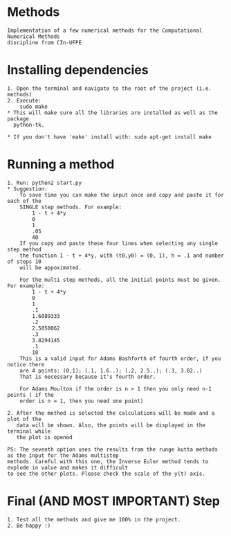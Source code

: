 # Methods
    Implementation of a few numerical methods for the Computational Numerical Methods 
    discipline from CIn-UFPE

# Installing dependencies
    1. Open the terminal and navigate to the root of the project (i.e. methods)
    2. Execute: 
        sudo make
    * This will make sure all the libraries are installed as well as the package 
      python-tk. 
      
    * If you don't have 'make' install with: sudo apt-get install make

# Running a method
    1. Run: python2 start.py
    * Suggestion:
        To save time you can make the input once and copy and paste it for each of the
        SINGLE step methods. For example:
            1 - t + 4*y
            0
            1
            .05
            40
        If you copy and paste these four lines when selecting any single step method
        the function 1 - t + 4*y, with (t0,y0) = (0, 1), h = .1 and number of steps 10
        will be appoximated.

        For the multi step methods, all the initial points must be given. For example:
            1 - t + 4*y
            0
            1
            .1
            1.6089333
            .2
            2.5050062
            .3
            3.8294145
            .1
            10
        This is a valid input for Adams Bashforth of fourth order, if you notice there
        are 4 points: (0,1); (.1, 1.6..); (.2, 2.5..); (.3, 3.82..)
        That is necessary because it's fourth order.

        For Adams Moulton if the order is n > 1 then you only need n-1 points ( if the
        order is n = 1, then you need one point)

    2. After the method is selected the calculations will be made and a plot of the
       data will be shown. Also, the points will be displayed in the terminal while
       the plot is opened 

    PS: The seventh option uses the results from the runge kutta methods as the input for the Adams multistep
    methods. Careful with this one, the Inverse Euler method tends to explode in value and makes it difficult
    to see the other plots. Please check the scale of the y(t) axis.

# Final (AND MOST IMPORTANT) Step
    1. Test all the methods and give me 100% in the project.
    2. Be happy :)